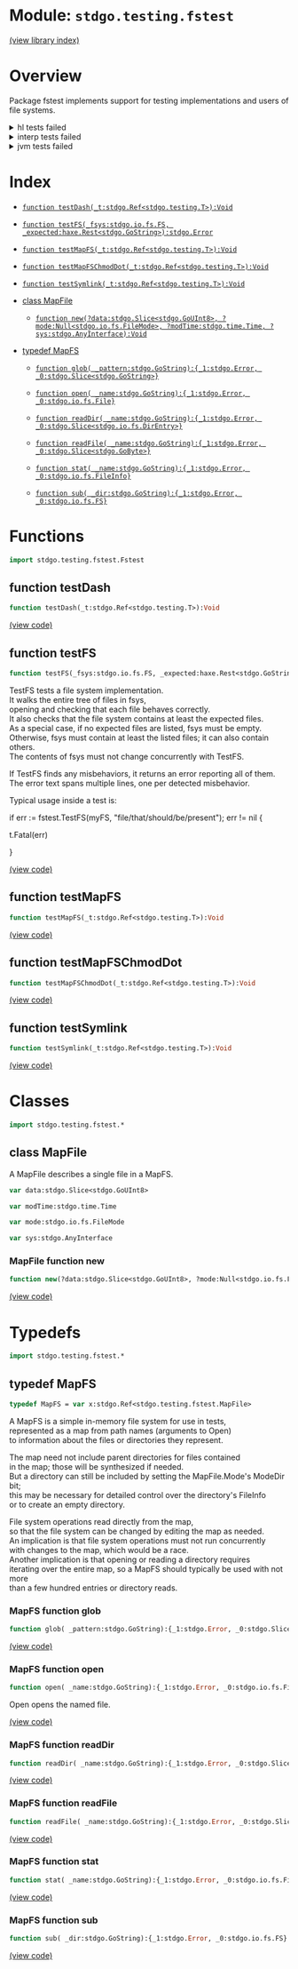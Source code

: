 # Module: `stdgo.testing.fstest`

[(view library index)](../../stdgo.md)


# Overview


Package fstest implements support for testing implementations and users of file systems.  



<details><summary>hl tests failed</summary>
<p>

```
Error: Command failed with error 1
stdgo/internal/Macro.macro.hx:35: define
=== RUN  TestMapFS
Exception: testing.fstest.testMapFS is not yet implemented
Called from stdgo.testing.M.run (stdgo/testing/Testing.hx line 355)
Called from stdgo.testing.fstest_test._Fstest.$Fstest_Fields_.main (stdgo/testing/fstest_test/Fstest.hx line 37)
```
</p>
</details>

<details><summary>interp tests failed</summary>
<p>

```
stdgo/internal/Macro.macro.hx:35: define
=== RUN  TestMapFS
Exception: testing.fstest.testMapFS is not yet implemented
Called from stdgo.testing.fstest._Fstest.Fstest_Fields_.testMapFS (stdgo/testing/fstest/Fstest.hx line 229 column 58)
```
</p>
</details>

<details><summary>jvm tests failed</summary>
<p>

```
IO.Overflow("write_ui16")
stdgo/internal/Macro.macro.hx:35: define
```
</p>
</details>


# Index


- [`function testDash(_t:stdgo.Ref<stdgo.testing.T>):Void`](<#function-testdash>)

- [`function testFS(_fsys:stdgo.io.fs.FS, _expected:haxe.Rest<stdgo.GoString>):stdgo.Error`](<#function-testfs>)

- [`function testMapFS(_t:stdgo.Ref<stdgo.testing.T>):Void`](<#function-testmapfs>)

- [`function testMapFSChmodDot(_t:stdgo.Ref<stdgo.testing.T>):Void`](<#function-testmapfschmoddot>)

- [`function testSymlink(_t:stdgo.Ref<stdgo.testing.T>):Void`](<#function-testsymlink>)

- [class MapFile](<#class-mapfile>)

  - [`function new(?data:stdgo.Slice<stdgo.GoUInt8>, ?mode:Null<stdgo.io.fs.FileMode>, ?modTime:stdgo.time.Time, ?sys:stdgo.AnyInterface):Void`](<#mapfile-function-new>)

- [typedef MapFS](<#typedef-mapfs>)

  - [`function glob( _pattern:stdgo.GoString):{_1:stdgo.Error, _0:stdgo.Slice<stdgo.GoString>}`](<#mapfs-function-glob>)

  - [`function open( _name:stdgo.GoString):{_1:stdgo.Error, _0:stdgo.io.fs.File}`](<#mapfs-function-open>)

  - [`function readDir( _name:stdgo.GoString):{_1:stdgo.Error, _0:stdgo.Slice<stdgo.io.fs.DirEntry>}`](<#mapfs-function-readdir>)

  - [`function readFile( _name:stdgo.GoString):{_1:stdgo.Error, _0:stdgo.Slice<stdgo.GoByte>}`](<#mapfs-function-readfile>)

  - [`function stat( _name:stdgo.GoString):{_1:stdgo.Error, _0:stdgo.io.fs.FileInfo}`](<#mapfs-function-stat>)

  - [`function sub( _dir:stdgo.GoString):{_1:stdgo.Error, _0:stdgo.io.fs.FS}`](<#mapfs-function-sub>)

# Functions


```haxe
import stdgo.testing.fstest.Fstest
```


## function testDash


```haxe
function testDash(_t:stdgo.Ref<stdgo.testing.T>):Void
```





[\(view code\)](<./Fstest.hx#L264>)


## function testFS


```haxe
function testFS(_fsys:stdgo.io.fs.FS, _expected:haxe.Rest<stdgo.GoString>):stdgo.Error
```


TestFS tests a file system implementation.  
It walks the entire tree of files in fsys,  
opening and checking that each file behaves correctly.  
It also checks that the file system contains at least the expected files.  
As a special case, if no expected files are listed, fsys must be empty.  
Otherwise, fsys must contain at least the listed files; it can also contain others.  
The contents of fsys must not change concurrently with TestFS.  



If TestFS finds any misbehaviors, it returns an error reporting all of them.  
The error text spans multiple lines, one per detected misbehavior.  



Typical usage inside a test is:  






if err := fstest.TestFS\(myFS, "file/that/should/be/present"\); err \!= nil \{  



t.Fatal\(err\)  



\}  



[\(view code\)](<./Fstest.hx#L249>)


## function testMapFS


```haxe
function testMapFS(_t:stdgo.Ref<stdgo.testing.T>):Void
```





[\(view code\)](<./Fstest.hx#L229>)


## function testMapFSChmodDot


```haxe
function testMapFSChmodDot(_t:stdgo.Ref<stdgo.testing.T>):Void
```





[\(view code\)](<./Fstest.hx#L230>)


## function testSymlink


```haxe
function testSymlink(_t:stdgo.Ref<stdgo.testing.T>):Void
```





[\(view code\)](<./Fstest.hx#L263>)


# Classes


```haxe
import stdgo.testing.fstest.*
```


## class MapFile


A MapFile describes a single file in a MapFS.  



```haxe
var data:stdgo.Slice<stdgo.GoUInt8>
```


```haxe
var modTime:stdgo.time.Time
```


```haxe
var mode:stdgo.io.fs.FileMode
```


```haxe
var sys:stdgo.AnyInterface
```


### MapFile function new


```haxe
function new(?data:stdgo.Slice<stdgo.GoUInt8>, ?mode:Null<stdgo.io.fs.FileMode>, ?modTime:stdgo.time.Time, ?sys:stdgo.AnyInterface):Void
```





[\(view code\)](<./Fstest.hx#L37>)


# Typedefs


```haxe
import stdgo.testing.fstest.*
```


## typedef MapFS


```haxe
typedef MapFS = var x:stdgo.Ref<stdgo.testing.fstest.MapFile>
```


A MapFS is a simple in\-memory file system for use in tests,  
represented as a map from path names \(arguments to Open\)  
to information about the files or directories they represent.  



The map need not include parent directories for files contained  
in the map; those will be synthesized if needed.  
But a directory can still be included by setting the MapFile.Mode's ModeDir bit;  
this may be necessary for detailed control over the directory's FileInfo  
or to create an empty directory.  



File system operations read directly from the map,  
so that the file system can be changed by editing the map as needed.  
An implication is that file system operations must not run concurrently  
with changes to the map, which would be a race.  
Another implication is that opening or reading a directory requires  
iterating over the entire map, so a MapFS should typically be used with not more  
than a few hundred entries or directory reads.  



### MapFS function glob


```haxe
function glob( _pattern:stdgo.GoString):{_1:stdgo.Error, _0:stdgo.Slice<stdgo.GoString>}
```





[\(view code\)](<./Fstest.hx#L613>)


### MapFS function open


```haxe
function open( _name:stdgo.GoString):{_1:stdgo.Error, _0:stdgo.io.fs.File}
```


Open opens the named file.  



[\(view code\)](<./Fstest.hx#L624>)


### MapFS function readDir


```haxe
function readDir( _name:stdgo.GoString):{_1:stdgo.Error, _0:stdgo.Slice<stdgo.io.fs.DirEntry>}
```





[\(view code\)](<./Fstest.hx#L615>)


### MapFS function readFile


```haxe
function readFile( _name:stdgo.GoString):{_1:stdgo.Error, _0:stdgo.Slice<stdgo.GoByte>}
```





[\(view code\)](<./Fstest.hx#L619>)


### MapFS function stat


```haxe
function stat( _name:stdgo.GoString):{_1:stdgo.Error, _0:stdgo.io.fs.FileInfo}
```





[\(view code\)](<./Fstest.hx#L617>)


### MapFS function sub


```haxe
function sub( _dir:stdgo.GoString):{_1:stdgo.Error, _0:stdgo.io.fs.FS}
```





[\(view code\)](<./Fstest.hx#L611>)


